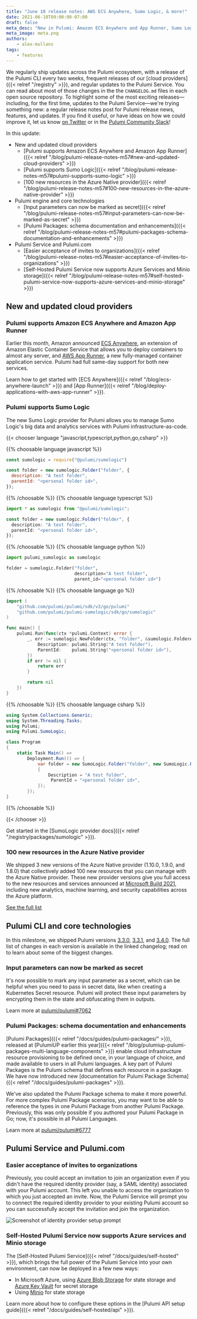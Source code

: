 ```yaml
---
title: "June 10 release notes: AWS ECS Anywhere, Sumo Logic, & more!"
date: 2021-06-10T09:00:00-07:00
draft: false
meta_desc: "New in Pulumi: Amazon ECS Anywhere and App Runner, Sumo Logic support, Pulumi Packages updates, and easier updates for teammates in the Pulumi Service"
meta_image: meta.png
authors:
    - alex-mullans
tags:
    - features
---
```


We regularly ship updates across the Pulumi ecosystem, with a release of the Pulumi CLI every two weeks, frequent releases of our [cloud providers]({{< relref "/registry" >}}), and regular updates to the Pulumi Service. You can read about most of those changes in the the `CHANGELOG.md` files in each open source repository. To highlight some of the most exciting releases—including, for the first time, updates to the Pulumi Service—we're trying something new: a regular release notes post for Pulumi release news, features, and updates. If you find it useful, or have ideas on how we could improve it, let us know [on Twitter](https://twitter.com/pulumicorp) or in the [Pulumi Community Slack](https://slack.pulumi.com)!

In this update:

- New and updated cloud providers
  - [Pulumi supports Amazon ECS Anywhere and Amazon App Runner]({{< relref "/blog/pulumi-release-notes-m57#new-and-updated-cloud-providers" >}})
  - [Pulumi supports Sumo Logic]({{< relref "/blog/pulumi-release-notes-m57#pulumi-supports-sumo-logic" >}})
  - [100 new resources in the Azure Native provider]({{< relref "/blog/pulumi-release-notes-m57#100-new-resources-in-the-azure-native-provider" >}})
- Pulumi engine and core technologies
  - [Input parameters can now be marked as secret]({{< relref "/blog/pulumi-release-notes-m57#input-parameters-can-now-be-marked-as-secret" >}})
  - [Pulumi Packages: schema documentation and enhancements]({{< relref "/blog/pulumi-release-notes-m57#pulumi-packages-schema-documentation-and-enhancements" >}})
- Pulumi Service and Pulumi.com
  - [Easier acceptance of invites to organizations]({{< relref "/blog/pulumi-release-notes-m57#easier-acceptance-of-invites-to-organizations" >}})
  - [Self-Hosted Pulumi Service now supports Azure Services and Minio storage]({{< relref "/blog/pulumi-release-notes-m57#self-hosted-pulumi-service-now-supports-azure-services-and-minio-storage" >}})

<!--more-->

## New and updated cloud providers

### Pulumi supports Amazon ECS Anywhere and Amazon App Runner

Earlier this month, Amazon announced [ECS Anywhere](https://aws.amazon.com/blogs/containers/introducing-amazon-ecs-anywhere/), an extension of Amazon Elastic Container Service that allows you to deploy containers to almost any server, and [AWS App Runner](https://aws.amazon.com/blogs/containers/introducing-aws-app-runner/), a new fully-managed container application service. Pulumi had full same-day support for both new services.

Learn how to get started with [ECS Anywhere]({{< relref "/blog/ecs-anywhere-launch" >}}) and [App Runner]({{< relref "/blog/deploy-applications-with-aws-app-runner" >}}).

### Pulumi supports Sumo Logic

The new Sumo Logic provider for Pulumi allows you to manage Sumo Logic's big data and analytics services with Pulumi infrastructure-as-code.

{{< chooser language "javascript,typescript,python,go,csharp" >}}

{{% choosable language javascript %}}

```javascript
const sumologic = require("@pulumi/sumologic")

const folder = new sumologic.Folder("folder", {
  description: "A test folder",
  parentId: "<personal folder id>",
});
```

{{% /choosable %}}
{{% choosable language typescript %}}

```typescript
import * as sumologic from "@pulumi/sumologic";

const folder = new sumologic.Folder("folder", {
  description: "A test folder",
  parentId: "<personal folder id>",
});

```

{{% /choosable %}}
{{% choosable language python %}}

```python
import pulumi_sumologic as sumologic

folder = sumologic.Folder("folder",
                          description="A test folder",
                          parent_id="<personal folder id>")
```

{{% /choosable %}}
{{% choosable language go %}}

```go
import (
	"github.com/pulumi/pulumi/sdk/v3/go/pulumi"
	"github.com/pulumi/pulumi-sumologic/sdk/go/sumologic"
)

func main() {
	pulumi.Run(func(ctx *pulumi.Context) error {
		_, err := sumologic.NewFolder(ctx, "folder", &sumologic.FolderArgs{
			Description: pulumi.String("A test folder"),
            ParentId:    pulumi.String("<personal folder id>"),
		})
		if err != nil {
			return err
		}

		return nil
	})
}
```

{{% /choosable %}}
{{% choosable language csharp %}}

```csharp
using System.Collections.Generic;
using System.Threading.Tasks;
using Pulumi;
using Pulumi.SumoLogic;

class Program
{
    static Task Main() =>
        Deployment.Run(() => {
            var folder = new SumoLogic.Folder("folder", new SumoLogic.FolderArgs
            {
                Description = "A test folder",
                 ParentId = "<personal folder id>",
            });
        });
}
```

{{% /choosable %}}

{{< /chooser >}}

Get started in the [SumoLogic provider docs]({{< relref "/registry/packages/sumologic" >}}).

### 100 new resources in the Azure Native provider

We shipped 3 new versions of the Azure Native provider (1.10.0, 1.9.0, and 1.8.0) that collectively added 100 new resources that you can manage with the Azure Native provider. These new provider versions give you full access to the new resources and services announced at [Microsoft Build 2021](https://news.microsoft.com/build-2021-book-of-news/), including new analytics, machine learning, and security capabilities across the Azure platform.

[See the full list](https://github.com/pulumi/pulumi-azure-native/blob/v1.10.0/CHANGELOG.md)

## Pulumi CLI and core technologies

In this milestone, we shipped Pulumi versions [3.3.0](https://github.com/pulumi/pulumi/releases/tag/v3.3.0), [3.3.1](https://github.com/pulumi/pulumi/releases/tag/v3.3.1), and [3.4.0](https://github.com/pulumi/pulumi/releases/tag/v3.4.0). The full list of changes in each version is available in the linked changelog; read on to learn about some of the biggest changes.

### Input parameters can now be marked as secret

It's now possible to mark any input parameter as a secret, which can be helpful when you need to pass in secret data, like when creating a Kubernetes Secret resource. Pulumi will protect these input parameters by encrypting them in the state and obfuscating them in outputs.

Learn more at [pulumi/pulumi#7062](https://github.com/pulumi/pulumi/issues/7062)

### Pulumi Packages: schema documentation and enhancements

[Pulumi Packages]({{< relref "/docs/guides/pulumi-packages/" >}}), released at [PulumiUP earlier this year]({{< relref "/blog/pulumiup-pulumi-packages-multi-language-components" >}}) enable cloud infrastructure resource provisioning to be defined once, in your language of choice, and made available to users in all Pulumi languages. A key part of Pulumi Packages is the Pulumi schema that defines each resource in a package.  We have now introduced new [documentation for Pulumi Package Schema]({{< relref "/docs/guides/pulumi-packages" >}}).

We've also updated the Pulumi Package schema to make it more powerful. For more complex Pulumi Package scenarios, you may want to be able to reference the types in one Pulumi Package from another Pulumi Package. Previously, this was only possible if you authored your Pulumi Package in Go; now, it's possible in all Pulumi Languages.

Learn more at [pulumi/pulumi#6777](https://github.com/pulumi/pulumi/issues/6777)

## Pulumi Service and Pulumi.com

### Easier acceptance of invites to organizations

Previously, you could accept an invitation to join an organization even if you didn't have the required identity provider (say, a SAML identity) associated with your Pulumi account. This left you unable to access the organization to which you just accepted an invite. Now, the Pulumi Service will prompt you to connect the required identity provider to your existing Pulumi account so you can successfully accept the invitation and join the organization.

![Screenshot of identity provider setup prompt](saml.png)

### Self-Hosted Pulumi Service now supports Azure services and Minio storage

The [Self-Hosted Pulumi Service]({{< relref "/docs/guides/self-hosted" >}}), which brings the full power of the Pulumi Service into your own environment, can now be deployed in a few new ways:

- In Microsoft Azure, using [Azure Blob Storage](https://azure.microsoft.com/en-us/services/storage/blobs/) for state storage and [Azure Key Vault](https://azure.microsoft.com/en-us/services/key-vault/) for secret storage
- Using [Minio](https://min.io/) for state storage

Learn more about how to configure these options in the [Pulumi API setup guide]({{< relref "/docs/guides/self-hosted/api" >}}).
